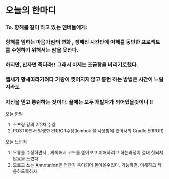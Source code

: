 # 오늘의 한마디
### To. 항해를 같이 하고 있는 멤버들에게:
### 항해를 임하는 마음가짐의 변화 , 정해진 시간안에 이해를 동반한 프로젝트를 수행하기 위해서는 잠을 못잔다.
### 하지만, 안자면 죽더라!! 그래서 이제는 조급함을 버리기로했다.
### 뱁새가 황새따라가려다 가랑이 찢어지지 않고 롱런 하는 방법은 시간이 느릴지라도
### 자신을 믿고 롱런하는 것이다. 끝에는 모두 개발자가 되어있을것이니 !!

오늘 한일
1. 스프링 강의 2주차 수강
2. POST하면서 발생한 ERROR수정(lombok 을 사용함에 있어서의 Gradle ERROR)

오늘 느낀점
1. 오류를 수정하면서 , 계속해서 코드를 뜯어보고 이해하려고 하는과정이 절대 헛되지 않음을 느꼈다.
2. 모르고 쓰는 Annotation은 언젠가 독이되어 돌아올수있다. 가능하면, 이해하고 적용하도록하자
